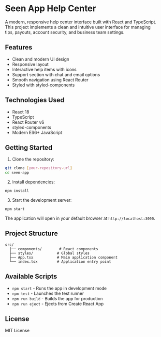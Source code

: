 # Seen App Help Center

A modern, responsive help center interface built with React and TypeScript. This project implements a clean and intuitive user interface for managing tips, payouts, account security, and business team settings.

## Features

- Clean and modern UI design
- Responsive layout
- Interactive help items with icons
- Support section with chat and email options
- Smooth navigation using React Router
- Styled with styled-components

## Technologies Used

- React 18
- TypeScript
- React Router v6
- styled-components
- Modern ES6+ JavaScript

## Getting Started

1. Clone the repository:
```bash
git clone [your-repository-url]
cd seen-app
```

2. Install dependencies:
```bash
npm install
```

3. Start the development server:
```bash
npm start
```

The application will open in your default browser at `http://localhost:3000`.

## Project Structure

```
src/
  ├── components/        # React components
  ├── styles/           # Global styles
  ├── App.tsx           # Main application component
  └── index.tsx         # Application entry point
```

## Available Scripts

- `npm start` - Runs the app in development mode
- `npm test` - Launches the test runner
- `npm run build` - Builds the app for production
- `npm run eject` - Ejects from Create React App

## License

MIT License 